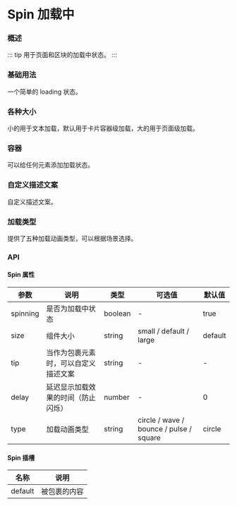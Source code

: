 # Spin 加载中

### 概述

::: tip
用于页面和区块的加载中状态。
:::

### 基础用法

一个简单的 loading 状态。

<demo src="../demos/spin/spin-01-base.vue"></demo>

### 各种大小

小的用于文本加载，默认用于卡片容器级加载，大的用于页面级加载。

<demo src="../demos/spin/spin-02-size.vue"></demo>

### 容器

可以给任何元素添加加载状态。

<demo src="../demos/spin/spin-03-container.vue"></demo>

### 自定义描述文案

自定义描述文案。

<demo src="../demos/spin/spin-04-tip.vue"></demo>

### 加载类型

提供了五种加载动画类型，可以根据场景选择。

<demo src="../demos/spin/spin-06-types.vue"></demo>

### API

#### Spin 属性

| 参数 | 说明 | 类型 | 可选值 | 默认值 |
| --- | --- | --- | --- | --- |
| spinning | 是否为加载中状态 | boolean | - | true |
| size | 组件大小 | string | small / default / large | default |
| tip | 当作为包裹元素时，可以自定义描述文案 | string | - | - |
| delay | 延迟显示加载效果的时间（防止闪烁） | number | - | 0 |
| type | 加载动画类型 | string | circle / wave / bounce / pulse / square | circle |

#### Spin 插槽

| 名称 | 说明 |
| --- | --- |
| default | 被包裹的内容 | 